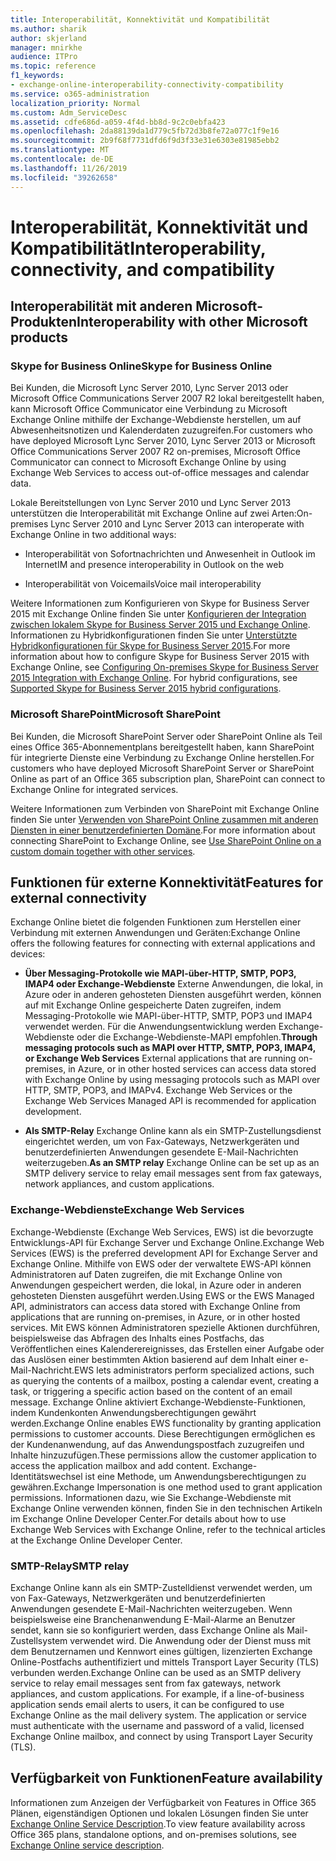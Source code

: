 ```yaml
---
title: Interoperabilität, Konnektivität und Kompatibilität
ms.author: sharik
author: skjerland
manager: mnirkhe
audience: ITPro
ms.topic: reference
f1_keywords:
- exchange-online-interoperability-connectivity-compatibility
ms.service: o365-administration
localization_priority: Normal
ms.custom: Adm_ServiceDesc
ms.assetid: cdfe686d-a059-4f4d-bb8d-9c2c0ebfa423
ms.openlocfilehash: 2da88139da1d779c5fb72d3b8fe72a077c1f9e16
ms.sourcegitcommit: 2b9f68f7731dfd6f9d3f33e31e6303e81985ebb2
ms.translationtype: MT
ms.contentlocale: de-DE
ms.lasthandoff: 11/26/2019
ms.locfileid: "39262658"
---
```

# <a name="interoperability-connectivity-and-compatibility"></a><span data-ttu-id="c0442-102">Interoperabilität, Konnektivität und Kompatibilität</span><span class="sxs-lookup"><span data-stu-id="c0442-102">Interoperability, connectivity, and compatibility</span></span>

## <a name="interoperability-with-other-microsoft-products"></a><span data-ttu-id="c0442-103">Interoperabilität mit anderen Microsoft-Produkten</span><span class="sxs-lookup"><span data-stu-id="c0442-103">Interoperability with other Microsoft products</span></span>

### <a name="skype-for-business-online"></a><span data-ttu-id="c0442-104">Skype for Business Online</span><span class="sxs-lookup"><span data-stu-id="c0442-104">Skype for Business Online</span></span>

<span data-ttu-id="c0442-105">Bei Kunden, die Microsoft Lync Server 2010, Lync Server 2013 oder Microsoft Office Communications Server 2007 R2 lokal bereitgestellt haben, kann Microsoft Office Communicator eine Verbindung zu Microsoft Exchange Online mithilfe der Exchange-Webdienste herstellen, um auf Abwesenheitsnotizen und Kalenderdaten zuzugreifen.</span><span class="sxs-lookup"><span data-stu-id="c0442-105">For customers who have deployed Microsoft Lync Server 2010, Lync Server 2013 or Microsoft Office Communications Server 2007 R2 on-premises, Microsoft Office Communicator can connect to Microsoft Exchange Online by using Exchange Web Services to access out-of-office messages and calendar data.</span></span>
  
<span data-ttu-id="c0442-106">Lokale Bereitstellungen von Lync Server 2010 und Lync Server 2013 unterstützen die Interoperabilität mit Exchange Online auf zwei Arten:</span><span class="sxs-lookup"><span data-stu-id="c0442-106">On-premises Lync Server 2010 and Lync Server 2013 can interoperate with Exchange Online in two additional ways:</span></span>
  
- <span data-ttu-id="c0442-107">Interoperabilität von Sofortnachrichten und Anwesenheit in Outlook im Internet</span><span class="sxs-lookup"><span data-stu-id="c0442-107">IM and presence interoperability in Outlook on the web</span></span>
    
- <span data-ttu-id="c0442-108">Interoperabilität von Voicemails</span><span class="sxs-lookup"><span data-stu-id="c0442-108">Voice mail interoperability</span></span>
    
<span data-ttu-id="c0442-p101">Weitere Informationen zum Konfigurieren von Skype for Business Server 2015 mit Exchange Online finden Sie unter [Konfigurieren der Integration zwischen lokalem Skype for Business Server 2015 und Exchange Online](https://go.microsoft.com/fwlink/p/?LinkId=271804). Informationen zu Hybridkonfigurationen finden Sie unter [Unterstützte Hybridkonfigurationen für Skype for Business Server 2015](https://go.microsoft.com/fwlink/?LinkID=513084).</span><span class="sxs-lookup"><span data-stu-id="c0442-p101">For more information about how to configure Skype for Business Server 2015 with Exchange Online, see [Configuring On-premises Skype for Business Server 2015 Integration with Exchange Online](https://go.microsoft.com/fwlink/p/?LinkId=271804). For hybrid configurations, see [Supported Skype for Business Server 2015 hybrid configurations](https://go.microsoft.com/fwlink/?LinkID=513084).</span></span>
  
### <a name="microsoft-sharepoint"></a><span data-ttu-id="c0442-111">Microsoft SharePoint</span><span class="sxs-lookup"><span data-stu-id="c0442-111">Microsoft SharePoint</span></span>

<span data-ttu-id="c0442-112">Bei Kunden, die Microsoft SharePoint Server oder SharePoint Online als Teil eines Office 365-Abonnementplans bereitgestellt haben, kann SharePoint für integrierte Dienste eine Verbindung zu Exchange Online herstellen.</span><span class="sxs-lookup"><span data-stu-id="c0442-112">For customers who have deployed Microsoft SharePoint Server or SharePoint Online as part of an Office 365 subscription plan, SharePoint can connect to Exchange Online for integrated services.</span></span>
  
<span data-ttu-id="c0442-113">Weitere Informationen zum Verbinden von SharePoint mit Exchange Online finden Sie unter [Verwenden von SharePoint Online zusammen mit anderen Diensten in einer benutzerdefinierten Domäne](https://go.microsoft.com/fwlink/?LinkId=271805).</span><span class="sxs-lookup"><span data-stu-id="c0442-113">For more information about connecting SharePoint to Exchange Online, see [Use SharePoint Online on a custom domain together with other services](https://go.microsoft.com/fwlink/?LinkId=271805).</span></span>
  
## <a name="features-for-external-connectivity"></a><span data-ttu-id="c0442-114">Funktionen für externe Konnektivität</span><span class="sxs-lookup"><span data-stu-id="c0442-114">Features for external connectivity</span></span>

<span data-ttu-id="c0442-115">Exchange Online bietet die folgenden Funktionen zum Herstellen einer Verbindung mit externen Anwendungen und Geräten:</span><span class="sxs-lookup"><span data-stu-id="c0442-115">Exchange Online offers the following features for connecting with external applications and devices:</span></span>
  
- <span data-ttu-id="c0442-p102">**Über Messaging-Protokolle wie MAPI-über-HTTP, SMTP, POP3, IMAP4 oder Exchange-Webdienste** Externe Anwendungen, die lokal, in Azure oder in anderen gehosteten Diensten ausgeführt werden, können auf mit Exchange Online gespeicherte Daten zugreifen, indem Messaging-Protokolle wie MAPI-über-HTTP, SMTP, POP3 und IMAP4 verwendet werden. Für die Anwendungsentwicklung werden Exchange-Webdienste oder die Exchange-Webdienste-MAPI empfohlen.</span><span class="sxs-lookup"><span data-stu-id="c0442-p102">**Through messaging protocols such as MAPI over HTTP, SMTP, POP3, IMAP4, or Exchange Web Services** External applications that are running on-premises, in Azure, or in other hosted services can access data stored with Exchange Online by using messaging protocols such as MAPI over HTTP, SMTP, POP3, and IMAPv4. Exchange Web Services or the Exchange Web Services Managed API is recommended for application development.</span></span> 
    
- <span data-ttu-id="c0442-118">**Als SMTP-Relay** Exchange Online kann als ein SMTP-Zustellungsdienst eingerichtet werden, um von Fax-Gateways, Netzwerkgeräten und benutzerdefinierten Anwendungen gesendete E-Mail-Nachrichten weiterzugeben.</span><span class="sxs-lookup"><span data-stu-id="c0442-118">**As an SMTP relay** Exchange Online can be set up as an SMTP delivery service to relay email messages sent from fax gateways, network appliances, and custom applications.</span></span> 
    
### <a name="exchange-web-services"></a><span data-ttu-id="c0442-119">Exchange-Webdienste</span><span class="sxs-lookup"><span data-stu-id="c0442-119">Exchange Web Services</span></span>

<span data-ttu-id="c0442-120">Exchange-Webdienste (Exchange Web Services, EWS) ist die bevorzugte Entwicklungs-API für Exchange Server und Exchange Online.</span><span class="sxs-lookup"><span data-stu-id="c0442-120">Exchange Web Services (EWS) is the preferred development API for Exchange Server and Exchange Online.</span></span> <span data-ttu-id="c0442-121">Mithilfe von EWS oder der verwaltete EWS-API können Administratoren auf Daten zugreifen, die mit Exchange Online von Anwendungen gespeichert werden, die lokal, in Azure oder in anderen gehosteten Diensten ausgeführt werden.</span><span class="sxs-lookup"><span data-stu-id="c0442-121">Using EWS or the EWS Managed API, administrators can access data stored with Exchange Online from applications that are running on-premises, in Azure, or in other hosted services.</span></span> <span data-ttu-id="c0442-122">Mit EWS können Administratoren spezielle Aktionen durchführen, beispielsweise das Abfragen des Inhalts eines Postfachs, das Veröffentlichen eines Kalenderereignisses, das Erstellen einer Aufgabe oder das Auslösen einer bestimmten Aktion basierend auf dem Inhalt einer e-Mail-Nachricht.</span><span class="sxs-lookup"><span data-stu-id="c0442-122">EWS lets administrators perform specialized actions, such as querying the contents of a mailbox, posting a calendar event, creating a task, or triggering a specific action based on the content of an email message.</span></span> <span data-ttu-id="c0442-123">Exchange Online aktiviert Exchange-Webdienste-Funktionen, indem Kundenkonten Anwendungsberechtigungen gewährt werden.</span><span class="sxs-lookup"><span data-stu-id="c0442-123">Exchange Online enables EWS functionality by granting application permissions to customer accounts.</span></span> <span data-ttu-id="c0442-124">Diese Berechtigungen ermöglichen es der Kundenanwendung, auf das Anwendungspostfach zuzugreifen und Inhalte hinzuzufügen.</span><span class="sxs-lookup"><span data-stu-id="c0442-124">These permissions allow the customer application to access the application mailbox and add content.</span></span> <span data-ttu-id="c0442-125">Exchange-Identitätswechsel ist eine Methode, um Anwendungsberechtigungen zu gewähren.</span><span class="sxs-lookup"><span data-stu-id="c0442-125">Exchange Impersonation is one method used to grant application permissions.</span></span> <span data-ttu-id="c0442-126">Informationen dazu, wie Sie Exchange-Webdienste mit Exchange Online verwenden können, finden Sie in den technischen Artikeln im Exchange Online Developer Center.</span><span class="sxs-lookup"><span data-stu-id="c0442-126">For details about how to use Exchange Web Services with Exchange Online, refer to the technical articles at the Exchange Online Developer Center.</span></span>
  
### <a name="smtp-relay"></a><span data-ttu-id="c0442-127">SMTP-Relay</span><span class="sxs-lookup"><span data-stu-id="c0442-127">SMTP relay</span></span>

<span data-ttu-id="c0442-p104">Exchange Online kann als ein SMTP-Zustelldienst verwendet werden, um von Fax-Gateways, Netzwerkgeräten und benutzerdefinierten Anwendungen gesendete E-Mail-Nachrichten weiterzugeben. Wenn beispielsweise eine Branchenanwendung E-Mail-Alarme an Benutzer sendet, kann sie so konfiguriert werden, dass Exchange Online als Mail-Zustellsystem verwendet wird. Die Anwendung oder der Dienst muss mit dem Benutzernamen und Kennwort eines gültigen, lizenzierten Exchange Online-Postfachs authentifiziert und mittels Transport Layer Security (TLS) verbunden werden.</span><span class="sxs-lookup"><span data-stu-id="c0442-p104">Exchange Online can be used as an SMTP delivery service to relay email messages sent from fax gateways, network appliances, and custom applications. For example, if a line-of-business application sends email alerts to users, it can be configured to use Exchange Online as the mail delivery system. The application or service must authenticate with the username and password of a valid, licensed Exchange Online mailbox, and connect by using Transport Layer Security (TLS).</span></span>
  
## <a name="feature-availability"></a><span data-ttu-id="c0442-131">Verfügbarkeit von Funktionen</span><span class="sxs-lookup"><span data-stu-id="c0442-131">Feature availability</span></span>

<span data-ttu-id="c0442-132">Informationen zum Anzeigen der Verfügbarkeit von Features in Office 365 Plänen, eigenständigen Optionen und lokalen Lösungen finden Sie unter [Exchange Online Service Description](exchange-online-service-description.md).</span><span class="sxs-lookup"><span data-stu-id="c0442-132">To view feature availability across Office 365 plans, standalone options, and on-premises solutions, see [Exchange Online service description](exchange-online-service-description.md).</span></span>
  

